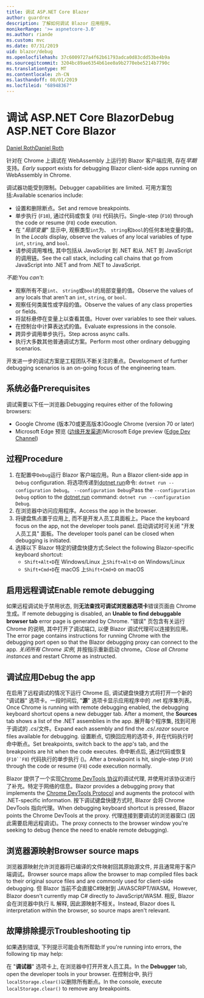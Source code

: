 ```yaml
---
title: 调试 ASP.NET Core Blazor
author: guardrex
description: 了解如何调试 Blazor 应用程序。
monikerRange: '>= aspnetcore-3.0'
ms.author: riande
ms.custom: mvc
ms.date: 07/31/2019
uid: blazor/debug
ms.openlocfilehash: 37c6009727a4f62b61793adca0d83cdd53be4b9a
ms.sourcegitcommit: 3204bc89ae6354b61ee0a9b2770ebe5214b7790c
ms.translationtype: MT
ms.contentlocale: zh-CN
ms.lasthandoff: 08/01/2019
ms.locfileid: "68948367"
---
```

# <a name="debug-aspnet-core-blazor"></a><span data-ttu-id="f225e-103">调试 ASP.NET Core Blazor</span><span class="sxs-lookup"><span data-stu-id="f225e-103">Debug ASP.NET Core Blazor</span></span>

[<span data-ttu-id="f225e-104">Daniel Roth</span><span class="sxs-lookup"><span data-stu-id="f225e-104">Daniel Roth</span></span>](https://github.com/danroth27)

<span data-ttu-id="f225e-105">针对在 Chrome 上调试在 WebAssembly 上运行的 Blazor 客户端应用, 存在*早期*支持。</span><span class="sxs-lookup"><span data-stu-id="f225e-105">*Early* support exists for debugging Blazor client-side apps running on WebAssembly in Chrome.</span></span>

<span data-ttu-id="f225e-106">调试器功能受到限制。</span><span class="sxs-lookup"><span data-stu-id="f225e-106">Debugger capabilities are limited.</span></span> <span data-ttu-id="f225e-107">可用方案包括:</span><span class="sxs-lookup"><span data-stu-id="f225e-107">Available scenarios include:</span></span>

* <span data-ttu-id="f225e-108">设置和删除断点。</span><span class="sxs-lookup"><span data-stu-id="f225e-108">Set and remove breakpoints.</span></span>
* <span data-ttu-id="f225e-109">单步执行 (`F10`), 通过代码或恢复 (`F8`) 代码执行。</span><span class="sxs-lookup"><span data-stu-id="f225e-109">Single-step (`F10`) through the code or resume (`F8`) code execution.</span></span>
* <span data-ttu-id="f225e-110">在 "*局部变量*" 显示中, 观察类型`int`为、 `string`和`bool`的任何本地变量的值。</span><span class="sxs-lookup"><span data-stu-id="f225e-110">In the *Locals* display, observe the values of any local variables of type `int`, `string`, and `bool`.</span></span>
* <span data-ttu-id="f225e-111">请参阅调用堆栈, 其中包括从 JavaScript 到 .NET 和从 .NET 到 JavaScript 的调用链。</span><span class="sxs-lookup"><span data-stu-id="f225e-111">See the call stack, including call chains that go from JavaScript into .NET and from .NET to JavaScript.</span></span>

<span data-ttu-id="f225e-112">*不能*:</span><span class="sxs-lookup"><span data-stu-id="f225e-112">You *can't*:</span></span>

* <span data-ttu-id="f225e-113">观察所有不是`int`、 `string`或`bool`的局部变量的值。</span><span class="sxs-lookup"><span data-stu-id="f225e-113">Observe the values of any locals that aren't an `int`, `string`, or `bool`.</span></span>
* <span data-ttu-id="f225e-114">观察任何类属性或字段的值。</span><span class="sxs-lookup"><span data-stu-id="f225e-114">Observe the values of any class properties or fields.</span></span>
* <span data-ttu-id="f225e-115">将鼠标悬停在变量上以查看其值。</span><span class="sxs-lookup"><span data-stu-id="f225e-115">Hover over variables to see their values.</span></span>
* <span data-ttu-id="f225e-116">在控制台中计算表达式的值。</span><span class="sxs-lookup"><span data-stu-id="f225e-116">Evaluate expressions in the console.</span></span>
* <span data-ttu-id="f225e-117">跨异步调用单步执行。</span><span class="sxs-lookup"><span data-stu-id="f225e-117">Step across async calls.</span></span>
* <span data-ttu-id="f225e-118">执行大多数其他普通调试方案。</span><span class="sxs-lookup"><span data-stu-id="f225e-118">Perform most other ordinary debugging scenarios.</span></span>

<span data-ttu-id="f225e-119">开发进一步的调试方案是工程团队不断关注的重点。</span><span class="sxs-lookup"><span data-stu-id="f225e-119">Development of further debugging scenarios is an on-going focus of the engineering team.</span></span>

## <a name="prerequisites"></a><span data-ttu-id="f225e-120">系统必备</span><span class="sxs-lookup"><span data-stu-id="f225e-120">Prerequisites</span></span>

<span data-ttu-id="f225e-121">调试需要以下任一浏览器:</span><span class="sxs-lookup"><span data-stu-id="f225e-121">Debugging requires either of the following browsers:</span></span>

* <span data-ttu-id="f225e-122">Google Chrome (版本70或更高版本)</span><span class="sxs-lookup"><span data-stu-id="f225e-122">Google Chrome (version 70 or later)</span></span>
* <span data-ttu-id="f225e-123">Microsoft Edge 预览 ([边缘开发渠道](https://www.microsoftedgeinsider.com))</span><span class="sxs-lookup"><span data-stu-id="f225e-123">Microsoft Edge preview ([Edge Dev Channel](https://www.microsoftedgeinsider.com))</span></span>

## <a name="procedure"></a><span data-ttu-id="f225e-124">过程</span><span class="sxs-lookup"><span data-stu-id="f225e-124">Procedure</span></span>

1. <span data-ttu-id="f225e-125">在配置中`Debug`运行 Blazor 客户端应用。</span><span class="sxs-lookup"><span data-stu-id="f225e-125">Run a Blazor client-side app in `Debug` configuration.</span></span> <span data-ttu-id="f225e-126">将选项传递到[dotnet run](/dotnet/core/tools/dotnet-run)命令: `dotnet run --configuration Debug`。 `--configuration Debug`</span><span class="sxs-lookup"><span data-stu-id="f225e-126">Pass the `--configuration Debug` option to the [dotnet run](/dotnet/core/tools/dotnet-run) command: `dotnet run --configuration Debug`.</span></span>
1. <span data-ttu-id="f225e-127">在浏览器中访问应用程序。</span><span class="sxs-lookup"><span data-stu-id="f225e-127">Access the app in the browser.</span></span>
1. <span data-ttu-id="f225e-128">将键盘焦点置于应用上, 而不是开发人员工具面板上。</span><span class="sxs-lookup"><span data-stu-id="f225e-128">Place the keyboard focus on the app, not the developer tools panel.</span></span> <span data-ttu-id="f225e-129">启动调试时可关闭 "开发人员工具" 面板。</span><span class="sxs-lookup"><span data-stu-id="f225e-129">The developer tools panel can be closed when debugging is initiated.</span></span>
1. <span data-ttu-id="f225e-130">选择以下 Blazor 特定的键盘快捷方式:</span><span class="sxs-lookup"><span data-stu-id="f225e-130">Select the following Blazor-specific keyboard shortcut:</span></span>
   * <span data-ttu-id="f225e-131">`Shift+Alt+D`在 Windows/Linux 上</span><span class="sxs-lookup"><span data-stu-id="f225e-131">`Shift+Alt+D` on Windows/Linux</span></span>
   * <span data-ttu-id="f225e-132">`Shift+Cmd+D`在 macOS 上</span><span class="sxs-lookup"><span data-stu-id="f225e-132">`Shift+Cmd+D` on macOS</span></span>

## <a name="enable-remote-debugging"></a><span data-ttu-id="f225e-133">启用远程调试</span><span class="sxs-lookup"><span data-stu-id="f225e-133">Enable remote debugging</span></span>

<span data-ttu-id="f225e-134">如果远程调试处于禁用状态, 则**无法查找可调试浏览器选项卡**错误页面由 Chrome 生成。</span><span class="sxs-lookup"><span data-stu-id="f225e-134">If remote debugging is disabled, an **Unable to find debuggable browser tab** error page is generated by Chrome.</span></span> <span data-ttu-id="f225e-135">"错误" 页包含有关运行 Chrome 的说明, 其中打开了调试端口, 以便 Blazor 调试代理可以连接到应用。</span><span class="sxs-lookup"><span data-stu-id="f225e-135">The error page contains instructions for running Chrome with the debugging port open so that the Blazor debugging proxy can connect to the app.</span></span> <span data-ttu-id="f225e-136">*关闭所有 Chrome 实例*, 并按指示重新启动 chrome。</span><span class="sxs-lookup"><span data-stu-id="f225e-136">*Close all Chrome instances* and restart Chrome as instructed.</span></span>

## <a name="debug-the-app"></a><span data-ttu-id="f225e-137">调试应用</span><span class="sxs-lookup"><span data-stu-id="f225e-137">Debug the app</span></span>

<span data-ttu-id="f225e-138">在启用了远程调试的情况下运行 Chrome 后, 调试键盘快捷方式将打开一个新的 "调试器" 选项卡。一段时间后, "**源**" 选项卡显示应用程序中的 .net 程序集列表。</span><span class="sxs-lookup"><span data-stu-id="f225e-138">Once Chrome is running with remote debugging enabled, the debugging keyboard shortcut opens a new debugger tab. After a moment, the **Sources** tab shows a list of the .NET assemblies in the app.</span></span> <span data-ttu-id="f225e-139">展开每个程序集, 找到可用于调试的 *.cs*/文件。</span><span class="sxs-lookup"><span data-stu-id="f225e-139">Expand each assembly and find the *.cs*/*.razor* source files available for debugging.</span></span> <span data-ttu-id="f225e-140">设置断点, 切换回应用的选项卡, 并在代码执行时命中断点。</span><span class="sxs-lookup"><span data-stu-id="f225e-140">Set breakpoints, switch back to the app's tab, and the breakpoints are hit when the code executes.</span></span> <span data-ttu-id="f225e-141">命中断点后, 通过代码或恢复 (`F10``F8`) 代码执行的单步执行 ()。</span><span class="sxs-lookup"><span data-stu-id="f225e-141">After a breakpoint is hit, single-step (`F10`) through the code or resume (`F8`) code execution normally.</span></span>

<span data-ttu-id="f225e-142">Blazor 提供了一个实现[Chrome DevTools 协议](https://chromedevtools.github.io/devtools-protocol/)的调试代理, 并使用对该协议进行了补充。特定于网络的信息。</span><span class="sxs-lookup"><span data-stu-id="f225e-142">Blazor provides a debugging proxy that implements the [Chrome DevTools Protocol](https://chromedevtools.github.io/devtools-protocol/) and augments the protocol with .NET-specific information.</span></span> <span data-ttu-id="f225e-143">按下调试键盘快捷方式时, Blazor 会将 Chrome DevTools 指向代理。</span><span class="sxs-lookup"><span data-stu-id="f225e-143">When debugging keyboard shortcut is pressed, Blazor points the Chrome DevTools at the proxy.</span></span> <span data-ttu-id="f225e-144">代理连接到要调试的浏览器窗口 (因此需要启用远程调试)。</span><span class="sxs-lookup"><span data-stu-id="f225e-144">The proxy connects to the browser window you're seeking to debug (hence the need to enable remote debugging).</span></span>

## <a name="browser-source-maps"></a><span data-ttu-id="f225e-145">浏览器源映射</span><span class="sxs-lookup"><span data-stu-id="f225e-145">Browser source maps</span></span>

<span data-ttu-id="f225e-146">浏览器源映射允许浏览器将已编译的文件映射回其原始源文件, 并且通常用于客户端调试。</span><span class="sxs-lookup"><span data-stu-id="f225e-146">Browser source maps allow the browser to map compiled files back to their original source files and are commonly used for client-side debugging.</span></span> <span data-ttu-id="f225e-147">但 Blazor 当前不会直接C#映射到 JAVASCRIPT/WASM。</span><span class="sxs-lookup"><span data-stu-id="f225e-147">However, Blazor doesn't currently map C# directly to JavaScript/WASM.</span></span> <span data-ttu-id="f225e-148">相反, Blazor 会在浏览器中执行 IL 解释, 因此源映射不相关。</span><span class="sxs-lookup"><span data-stu-id="f225e-148">Instead, Blazor does IL interpretation within the browser, so source maps aren't relevant.</span></span>

## <a name="troubleshooting-tip"></a><span data-ttu-id="f225e-149">故障排除提示</span><span class="sxs-lookup"><span data-stu-id="f225e-149">Troubleshooting tip</span></span>

<span data-ttu-id="f225e-150">如果遇到错误, 下列提示可能会有所帮助:</span><span class="sxs-lookup"><span data-stu-id="f225e-150">If you're running into errors, the following tip may help:</span></span>

<span data-ttu-id="f225e-151">在 "**调试器**" 选项卡上, 在浏览器中打开开发人员工具。</span><span class="sxs-lookup"><span data-stu-id="f225e-151">In the **Debugger** tab, open the developer tools in your browser.</span></span> <span data-ttu-id="f225e-152">在控制台中, 执行`localStorage.clear()`以删除所有断点。</span><span class="sxs-lookup"><span data-stu-id="f225e-152">In the console, execute `localStorage.clear()` to remove any breakpoints.</span></span>
